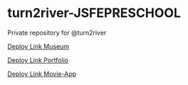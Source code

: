 # turn2river-JSFEPRESCHOOL
Private repository for @turn2river

[Deploy Link Museum](https://rolling-scopes-school.github.io/turn2river-JSFEPRESCHOOL/museum/)

[Deploy Link Portfolio](https://rolling-scopes-school.github.io/turn2river-JSFEPRESCHOOL/portfolio/)

[Deploy Link Movie-App](https://rolling-scopes-school.github.io/turn2river-JSFEPRESCHOOL/js-movie-app/)

